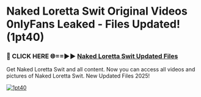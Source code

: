 # Naked Loretta Swit Original Videos 0nlyFans Leaked - Files Updated! (1pt40)

<h3>🔴 CLICK HERE 🌐==►► <a href="https://tinyurl.com/yckcrads" rel="nofollow">Naked Loretta Swit Updated Files</a></h3>

Get Naked Loretta Swit and all content. Now you can access all videos and pictures of Naked Loretta Swit. New Updated Files 2025!

[![1pt40](https://i.imgur.com/hpKpOFt.gif)](https://tinyurl.com/yckcrads)

